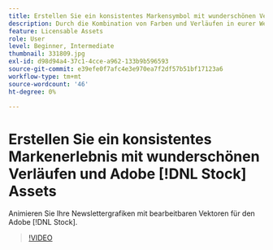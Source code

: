 ```yaml
---
title: Erstellen Sie ein konsistentes Markensymbol mit wunderschönen Verläufen und Adobe [!DNL Stock] Assets
description: Durch die Kombination von Farben und Verläufen in eurer Werbekampagne könnt ihr Markenkonsistenz in Form von unterschiedlichen Bildern erreichen.
feature: Licensable Assets
role: User
level: Beginner, Intermediate
thumbnail: 331809.jpg
exl-id: d98d94a4-37c1-4cce-a962-133b9b596593
source-git-commit: e39efe0f7afc4e3e970ea7f2df57b51bf17123a6
workflow-type: tm+mt
source-wordcount: '46'
ht-degree: 0%

---
```


# Erstellen Sie ein konsistentes Markenerlebnis mit wunderschönen Verläufen und Adobe [!DNL Stock] Assets

Animieren Sie Ihre Newslettergrafiken mit bearbeitbaren Vektoren für den Adobe [!DNL Stock].

>[!VIDEO](https://video.tv.adobe.com/v/331809?hidetitle=true)
